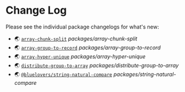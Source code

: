 # Change Log

Please see the individual package changelogs for what's new:

* 🌏 [`array-chunk-split`](./packages/array-chunk-split/CHANGELOG.md "packages/array-chunk-split") *packages/array-chunk-split*
* 🌏 [`array-group-to-record`](./packages/array-group-to-record/CHANGELOG.md "packages/array-group-to-record") *packages/array-group-to-record*
* 🌏 [`array-hyper-unique`](./packages/array-hyper-unique/CHANGELOG.md "packages/array-hyper-unique") *packages/array-hyper-unique*
* 🌏 [`distribute-group-to-array`](./packages/distribute-group-to-array/CHANGELOG.md "packages/distribute-group-to-array") *packages/distribute-group-to-array*
* 🌏 [`@bluelovers/string-natural-compare`](./packages/string-natural-compare/CHANGELOG.md "packages/string-natural-compare") *packages/string-natural-compare*

